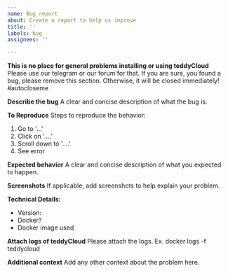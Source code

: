 ```yaml
---
name: Bug report
about: Create a report to help us improve
title: ''
labels: bug
assignees: ''

---
```


**This is no place for general problems installing or using teddyCloud**
Please use our telegram or our forum for that. If you are sure, you found a bug, please remove this section. Otherwise, it will be closed immediately! #autocloseme

**Describe the bug**
A clear and concise description of what the bug is.

**To Reproduce**
Steps to reproduce the behavior:
1. Go to '...'
2. Click on '....'
3. Scroll down to '....'
4. See error

**Expected behavior**
A clear and concise description of what you expected to happen.

**Screenshots**
If applicable, add screenshots to help explain your problem.

**Technical Details:**
 - Version:
 - Docker?
 - Docker image used 

**Attach logs of teddyCloud**
Please attach the logs. Ex. docker logs -f teddycloud

**Additional context**
Add any other context about the problem here.
